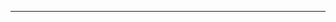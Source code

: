 <!--
CO_OP_TRANSLATOR_METADATA:
{
  "original_hash": "49981bca8da6f4e2bf28665b69862fdb",
  "translation_date": "2025-08-28T20:55:07+00:00",
  "source_file": "README.md",
  "language_code": "es"
}
-->


---

